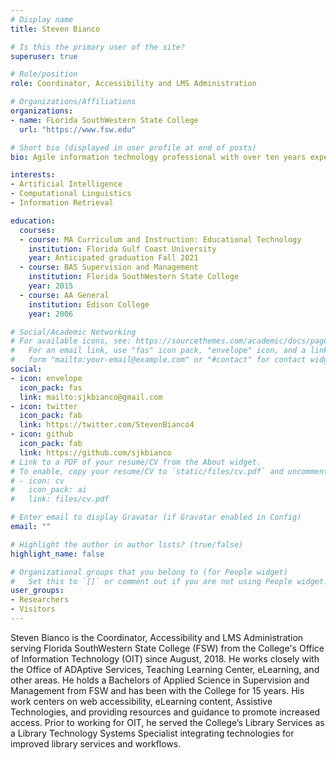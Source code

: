 ```yaml
---
# Display name
title: Steven Bianco

# Is this the primary user of the site?
superuser: true

# Role/position
role: Coordinator, Accessibility and LMS Administration

# Organizations/Affiliations
organizations:
- name: FLorida SouthWestern State College
  url: "https://www.fsw.edu"

# Short bio (displayed in user profile at end of posts)
bio: Agile information technology professional with over ten years experience specializing in customer support. Seeking a challenging, fast-paced organization to apply my education, energy, and technological proficiency.

interests:
- Artificial Intelligence
- Computational Linguistics
- Information Retrieval

education:
  courses:
  - course: MA Curriculum and Instruction: Educational Technology
    institution: Florida Gulf Coast University
    year: Anticipated graduation Fall 2021
  - course: BAS Supervision and Management
    institution: Florida SouthWestern State College
    year: 2015
  - course: AA General
    institution: Edison College
    year: 2006

# Social/Academic Networking
# For available icons, see: https://sourcethemes.com/academic/docs/page-builder/#icons
#   For an email link, use "fas" icon pack, "envelope" icon, and a link in the
#   form "mailto:your-email@example.com" or "#contact" for contact widget.
social:
- icon: envelope
  icon_pack: fas
  link: mailto:sjkbianco@gmail.com
- icon: twitter
  icon_pack: fab
  link: https://twitter.com/StevenBianco4
- icon: github
  icon_pack: fab
  link: https://github.com/sjkbianco
# Link to a PDF of your resume/CV from the About widget.
# To enable, copy your resume/CV to `static/files/cv.pdf` and uncomment the lines below.
# - icon: cv
#   icon_pack: ai
#   link: files/cv.pdf

# Enter email to display Gravatar (if Gravatar enabled in Config)
email: ""

# Highlight the author in author lists? (true/false)
highlight_name: false

# Organizational groups that you belong to (for People widget)
#   Set this to `[]` or comment out if you are not using People widget.
user_groups:
- Researchers
- Visitors
---
```


Steven Bianco is the Coordinator, Accessibility and LMS Administration serving Florida SouthWestern State College (FSW) from the College's Office of Information Technology (OIT) since August, 2018. He works closely with the Office of ADAptive Services, Teaching Learning Center, eLearning, and other areas. He holds a Bachelors of Applied Science in Supervision and Management from FSW and has been with the College for 15 years. His work centers on web accessibility, eLearning content, Assistive Technologies, and providing resources and guidance to promote increased access. Prior to working for OIT, he served the College’s Library Services as a Library Technology Systems Specialist integrating technologies for improved library services and workflows.
